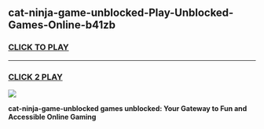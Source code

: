 
## cat-ninja-game-unblocked-Play-Unblocked-Games-Online-b41zb
<h3>
<a href="https://premium76.site?title=cat-ninja-game-unblocked&ref=24A">CLICK TO PLAY</a></h3>
<hr>

<h3>
<a href="https://premium76.site?title=cat-ninja-game-unblocked&ref=24A">CLICK 2 PLAY</a>
  
</h3>

<a href="https://premium76.site?title=cat-ninja-game-unblocked&ref=24A"><img src="https://clearcache.store/games.png"></a>


**cat-ninja-game-unblocked games unblocked: Your Gateway to Fun and Accessible Online Gaming**
